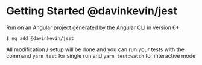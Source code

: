 # Getting Started @davinkevin/jest

Run on an Angular project generated by the Angular CLI in version 6+.

```shell
$ ng add @davinkevin/jest
```

All modification / setup will be done and you can run your tests with the command `yarn test` for single run and `yarn test:watch` for interactive mode
